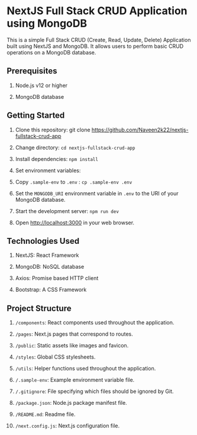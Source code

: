 # NextJS Full Stack CRUD Application using MongoDB

This is a simple Full Stack CRUD (Create, Read, Update, Delete) Application built using NextJS and MongoDB. It allows users to perform basic CRUD operations on a MongoDB database.

## Prerequisites

1. Node.js v12 or higher

2. MongoDB database
  
## Getting Started

1. Clone this repository: git clone <https://github.com/Naveen2k22/nextjs-fullstack-crud-app>

2. Change directory: `cd nextjs-fullstack-crud-app`

3. Install dependencies: `npm install`

4. Set environment variables:

5. Copy `.sample-env` to `.env` : `cp .sample-env .env`

6. Set the `MONGODB_URI` environment variable in `.env` to the URI of your MongoDB database.

7. Start the development server: `npm run dev`

8. Open <http://localhost:3000> in your web browser.

## Technologies Used

1. NextJS: React Framework

2. MongoDB: NoSQL database

3. Axios: Promise based HTTP client

4. Bootstrap: A CSS Framework

## Project Structure

1. `/components`: React components used throughout the application.

2. `/pages`: Next.js pages that correspond to routes.

3. `/public`: Static assets like images and favicon.

4. `/styles`: Global CSS stylesheets.

5. `/utils`: Helper functions used throughout the application.

6. `/.sample-env`: Example environment variable file.

7. `/.gitignore`: File specifying which files should be ignored by Git.

8. `/package.json`: Node.js package manifest file.

9. `/README.md`: Readme file.

10. `/next.config.js`: Next.js configuration file.